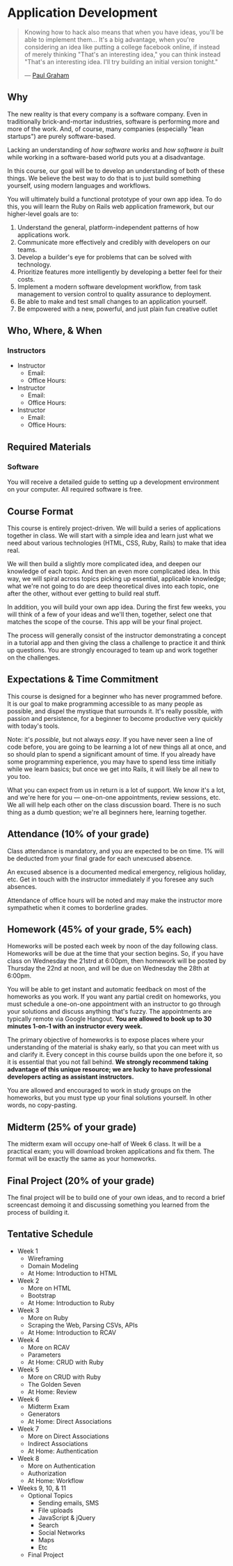 # Application Development

> Knowing how to hack also means that when you have ideas, you'll be able to implement them... It's a big advantage, when you're considering an idea like putting a college facebook online, if instead of merely thinking "That's an interesting idea," you can think instead "That's an interesting idea. I'll try building an initial version tonight."
>
> — [Paul Graham](http://paulgraham.com/startupideas.html)

## Why

The new reality is that every company is a software company. Even in traditionally brick-and-mortar industries, software is performing more and more of the work. And, of course, many companies (especially "lean startups") are purely software-based.

Lacking an understanding of *how software works* and *how software is built* while working in a software-based world puts you at a disadvantage.

In this course, our goal will be to develop an understanding of both of these things. We believe the best way to do that is to just build something yourself, using modern languages and workflows.

You will ultimately build a functional prototype of your own app idea. To do this, you will learn the Ruby on Rails web application framework, but our higher-level goals are to:

1. Understand the general, platform-independent patterns of how applications work.
2. Communicate more effectively and credibly with developers on our teams.
3. Develop a builder's eye for problems that can be solved with technology.
4. Prioritize features more intelligently by developing a better feel for their costs.
5. Implement a modern software development workflow, from task management to version control to quality assurance to deployment.
6. Be able to make and test small changes to an application yourself.
7. Be empowered with a new, powerful, and just plain fun creative outlet

## Who, Where, & When

### Instructors

 - Instructor
   - Email:
   - Office Hours: 
 - Instructor
   - Email: 
   - Office Hours:
 - Instructor
   - Email:
   - Office Hours:
   
## Required Materials

### Software

You will receive a detailed guide to setting up a development environment on your computer. All required software is free.

## Course Format

This course is entirely project-driven. We will build a series of applications together in class. We will start with a simple idea and learn just what we need about various technologies (HTML, CSS, Ruby, Rails) to make that idea real.

We will then build a slightly more complicated idea, and deepen our knowledge of each topic. And then an even more complicated idea. In this way, we will spiral across topics picking up essential, applicable knowledge; what we're not going to do are deep theoretical dives into each topic, one after the other, without ever getting to build real stuff.

In addition, you will build your own app idea. During the first few weeks, you will think of a few of your ideas and we'll then, together, select one that matches the scope of the course. This app will be your final project.

The process will generally consist of the instructor demonstrating a concept in a tutorial app and then giving the class a challenge to practice it and think up questions. You are strongly encouraged to team up and work together on the challenges.

## Expectations & Time Commitment

This course is designed for a beginner who has never programmed before. It is our goal to make programming accessible to as many people as possible, and dispel the mystique that surrounds it. It's really possible, with passion and persistence, for a beginner to become productive very quickly with today's tools.

Note: it's *possible*, but not always *easy*. If you have never seen a line of code before, you are going to be learning a lot of new things all at once, and so should plan to spend a significant amount of time. If you already have some programming experience, you may have to spend less time initially while we learn basics; but once we get into Rails, it will likely be all new to you too.

What you can expect from us in return is a lot of support. We know it's a lot, and we're here for you — one-on-one appointments, review sessions, etc. We all will help each other on the class discussion board. There is no such thing as a dumb question; we're all beginners here, learning together.

## Attendance (10% of your grade)

Class attendance is mandatory, and you are expected to be on time. 1% will be deducted from your final grade for each unexcused absence.

An excused absence is a documented medical emergency, religious holiday, etc. Get in touch with the instructor immediately if you foresee any such absences.

Attendance of office hours will be noted and may make the instructor more sympathetic when it comes to borderline grades.

## Homework (45% of your grade, 5% each)

Homeworks will be posted each week by noon of the day following class. Homeworks will be due at the time that your section begins. So, if you have class on Wednesday the 21strd at 6:00pm, then homework will be posted by Thursday the 22nd at noon, and will be due on Wednesday the 28th at 6:00pm.

You will be able to get instant and automatic feedback on most of the homeworks as you work. If you want any partial credit on homeworks, you must schedule a one-on-one appointment with an instructor to go through your solutions and discuss anything that's fuzzy. The appointments are typically remote via Google Hangout. **You are allowed to book up to 30 minutes 1-on-1 with an instructor every week.**

The primary objective of homeworks is to expose places where your understanding of the material is shaky early, so that you can meet with us and clarify it. Every concept in this course builds upon the one before it, so it is essential that you not fall behind. **We strongly recommend taking advantage of this unique resource; we are lucky to have professional developers acting as assistant instructors.**

You are allowed and encouraged to work in study groups on the homeworks, but you must type up your final solutions yourself. In other words, no copy-pasting.

## Midterm (25% of your grade)

The midterm exam will occupy one-half of Week 6 class. It will be a practical exam; you will download broken applications and fix them. The format will be exactly the same as your homeworks.

## Final Project (20% of your grade)

The final project will be to build one of your own ideas, and to record a brief screencast demoing it and discussing something you learned from the process of building it.

##  Tentative Schedule

 - Week 1
   - Wireframing
   - Domain Modeling
   - At Home: Introduction to HTML
 - Week 2
   - More on HTML
   - Bootstrap
   - At Home: Introduction to Ruby
 - Week 3
   - More on Ruby
   - Scraping the Web, Parsing CSVs, APIs
   - At Home: Introduction to RCAV
 - Week 4
   - More on RCAV
   - Parameters
   - At Home: CRUD with Ruby
 - Week 5
   - More on CRUD with Ruby
   - The Golden Seven
   - At Home: Review
 - Week 6
   - Midterm Exam
   - Generators
   - At Home: Direct Associations
 - Week 7
   - More on Direct Associations
   - Indirect Associations
   - At Home: Authentication
 - Week 8
   - More on Authentication
   - Authorization
   - At Home: Workflow
 - Weeks 9, 10, & 11
   - Optional Topics
     - Sending emails, SMS
     - File uploads
     - JavaScript & jQuery
     - Search
     - Social Networks
     - Maps
     - Etc
   - Final Project
